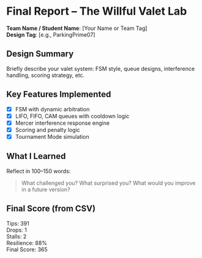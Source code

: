 # Final Report – The Willful Valet Lab

**Team Name / Student Name**: [Your Name or Team Tag]  
**Design Tag**: [e.g., ParkingPrime07]

## Design Summary

Briefly describe your valet system: FSM style, queue designs, interference handling, scoring strategy, etc.

## Key Features Implemented

- [x] FSM with dynamic arbitration
- [x] LIFO, FIFO, CAM queues with cooldown logic
- [x] Mercer interference response engine
- [x] Scoring and penalty logic
- [x] Tournament Mode simulation

## What I Learned

Reflect in 100–150 words:

> What challenged you? What surprised you? What would you improve in a future version?

## Final Score (from CSV)

Tips: 391  
Drops: 1  
Stalls: 2  
Resilience: 88%  
Final Score: 365
